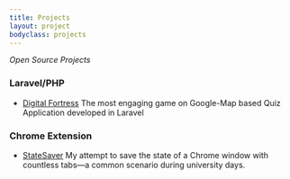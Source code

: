 ```yaml
---
title: Projects
layout: project
bodyclass: projects
---
```


*Open Source Projects*

### Laravel/PHP

* [Digital Fortress](https://github.com/arka-nitd/digitalfortress) <span>The most engaging game on Google-Map based Quiz Application developed in Laravel</span>

### Chrome Extension
* [StateSaver](https://github.com/arka-nitd/state_saver)  <span>My attempt to save the state of a Chrome window with countless tabs—a common scenario during university days.</span>
